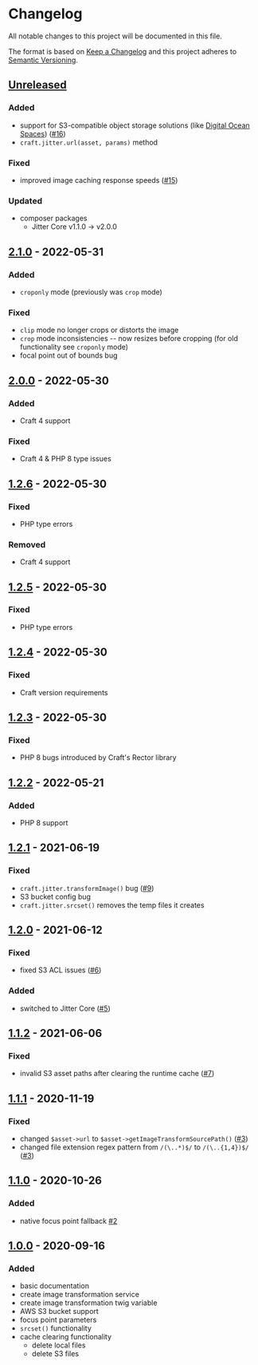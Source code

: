 # Changelog

All notable changes to this project will be documented in this file.

The format is based on [Keep a Changelog](http://keepachangelog.com/) and this project adheres to [Semantic Versioning](http://semver.org/).

## [Unreleased]

### Added

- support for S3-compatible object storage solutions (like [Digital Ocean Spaces](https://www.digitalocean.com/products/spaces)) ([#16](https://github.com/codewithkyle/craft-jitter/issues/16))
- `craft.jitter.url(asset, params)` method

### Fixed

- improved image caching response speeds ([#15](https://github.com/codewithkyle/craft-jitter/issues/15))

### Updated

- composer packages
    - Jitter Core v1.1.0 -> v2.0.0

## [2.1.0] - 2022-05-31

### Added

- `croponly` mode (previously was `crop` mode)

### Fixed

- `clip` mode no longer crops or distorts the image
- `crop` mode inconsistencies -- now resizes before cropping (for old functionality see `croponly` mode)
- focal point out of bounds bug

## [2.0.0] - 2022-05-30

### Added

- Craft 4 support

### Fixed

- Craft 4 & PHP 8 type issues

## [1.2.6] - 2022-05-30

### Fixed

- PHP type errors

### Removed

- Craft 4 support

## [1.2.5] - 2022-05-30

### Fixed

- PHP type errors

## [1.2.4] - 2022-05-30

### Fixed

- Craft version requirements

## [1.2.3] - 2022-05-30

### Fixed

- PHP 8 bugs introduced by Craft's Rector library

## [1.2.2] - 2022-05-21

### Added

- PHP 8 support

## [1.2.1] - 2021-06-19

### Fixed

- `craft.jitter.transformImage()` bug ([#9](https://github.com/codewithkyle/craft-jitter/issues/9))
- S3 bucket config bug
- `craft.jitter.srcset()` removes the temp files it creates

## [1.2.0] - 2021-06-12

### Fixed

- fixed S3 ACL issues ([#6](https://github.com/codewithkyle/craft-jitter/issues/6))

### Added

- switched to Jitter Core ([#5](https://github.com/codewithkyle/craft-jitter/issues/5))

## [1.1.2] - 2021-06-06

### Fixed

- invalid S3 asset paths after clearing the runtime cache ([#7](https://github.com/codewithkyle/craft-jitter/issues/7))

## [1.1.1] - 2020-11-19

### Fixed

- changed `$asset->url` to `$asset->getImageTransformSourcePath()` ([#3](https://github.com/codewithkyle/craft-jitter/issues/3))
- changed file extension regex pattern from `/(\..*)$/` to `/(\..{1,4})$/` ([#3](https://github.com/codewithkyle/craft-jitter/issues/3))

## [1.1.0] - 2020-10-26

### Added

- native focus point fallback [#2](https://github.com/codewithkyle/craft-jitter/issues/2)

## [1.0.0] - 2020-09-16

### Added

- basic documentation
- create image transformation service
- create image transformation twig variable
- AWS S3 bucket support
- focus point parameters
- `srcset()` functionality
- cache clearing functionality
    - delete local files
    - delete S3 files

[Unreleased]: https://github.com/codewithkyle/craft-jitter/compare/v2.1.0...HEAD
[2.1.0]: https://github.com/codewithkyle/craft-jitter/compare/v2.0.0...v2.1.0
[2.0.0]: https://github.com/codewithkyle/craft-jitter/compare/v1.2.6...v2.0.0
[1.2.6]: https://github.com/codewithkyle/craft-jitter/compare/v1.2.5...v1.2.6
[1.2.5]: https://github.com/codewithkyle/craft-jitter/compare/v1.2.4...v1.2.5
[1.2.4]: https://github.com/codewithkyle/craft-jitter/compare/v1.2.3...v1.2.4
[1.2.3]: https://github.com/codewithkyle/craft-jitter/compare/v1.2.2...v1.2.3
[1.2.2]: https://github.com/codewithkyle/craft-jitter/compare/v1.2.1...v1.2.2
[1.2.1]: https://github.com/codewithkyle/craft-jitter/compare/v1.2.0...v1.2.1
[1.2.0]: https://github.com/codewithkyle/craft-jitter/compare/v1.1.2...v1.2.0
[1.1.2]: https://github.com/codewithkyle/craft-jitter/compare/v1.1.1...v1.1.2
[1.1.1]: https://github.com/codewithkyle/craft-jitter/compare/v1.1.0...v1.1.1
[1.1.0]: https://github.com/codewithkyle/craft-jitter/compare/v1.0.0...v1.1.0
[1.0.0]: https://github.com/codewithkyle/craft-jitter/releases/tag/v1.0.0
